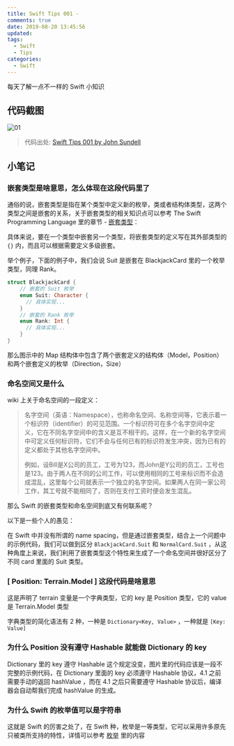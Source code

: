 ```yaml
---
title: Swift Tips 001 - 
comments: true
date: 2019-08-20 13:45:56
updated:
tags:
  - Swift
  - Tips
categories:
  - Swift
---
```


每天了解一点不一样的 Swift 小知识

<!-- more -->

## 代码截图

![01](01.jpg)

> 代码出处: [Swift Tips 001 by John Sundell](https://github.com/JohnSundell/SwiftTips#1-namespacing-with-nested-types)

## 小笔记

### 嵌套类型是啥意思，怎么体现在这段代码里了

通俗的说，嵌套类型是指在某个类型中定义新的枚举，类或者结构体类型，这两个类型之间是嵌套的关系，关于嵌套类型的相关知识点可以参考 The Swift Programming Language 里的章节 - [嵌套类型](https://swiftgg.gitbook.io/swift/swift-jiao-cheng/19_nested_types)：

具体来说，要在一个类型中嵌套另一个类型，将嵌套类型的定义写在其外部类型的 `{}` 内，而且可以根据需要定义多级嵌套。

举个例子，下面的例子中，我们会说 Suit 是嵌套在 BlackjackCard 里的一个枚举类型，同理 Rank。

```swift
struct BlackjackCard {
    // 嵌套的 Suit 枚举
    enum Suit: Character {
      // 具体实现...
    }
    // 嵌套的 Rank 枚举
    enum Rank: Int {
      // 具体实现...
    }
}
```

那么图示中的 Map 结构体中包含了两个嵌套定义的结构体（Model，Position）和两个嵌套定义的枚举（Direction，Size）

### 命名空间又是什么

 wiki 上关于命名空间的一段定义：

> 名字空间（英语：Namespace），也称命名空间、名称空间等，它表示着一个标识符（identifier）的可见范围。一个标识符可在多个名字空间中定义，它在不同名字空间中的含义是互不相干的。这样，在一个新的名字空间中可定义任何标识符，它们不会与任何已有的标识符发生冲突，因为已有的定义都处于其他名字空间中。
>
> 例如，设Bill是X公司的员工，工号为123，而John是Y公司的员工，工号也是123。由于两人在不同的公司工作，可以使用相同的工号来标识而不会造成混乱，这里每个公司就表示一个独立的名字空间。如果两人在同一家公司工作，其工号就不能相同了，否则在支付工资时便会发生混乱。

那么 Swift 的嵌套类型和命名空间到底又有何联系呢？

以下是一些个人的愚见：

在 Swift 中并没有所谓的 name spacing，但是通过嵌套类型，结合上一个问题中的示例代码，我们可以做到区分 `BlackjackCard.Suit` 和 `NormalCard.Suit` ，从这种角度上来说，我们利用了嵌套类型这个特性来生成了一个命名空间并很好区分了不同 card 里面的 Suit 类型。

### [ Position: Terrain.Model ] 这段代码是啥意思

这是声明了 terrain 变量是一个字典类型，它的 key 是 Position 类型，它的 value 是 Terrain.Model 类型

字典类型的简化语法有 2 种，一种是 `Dictionary<Key, Value>` ，一种就是 `[Key: Value]`

### 为什么 Position 没有遵守 Hashable 就能做 Dictionary 的 key

Dictionary 里的 key 遵守 Hashable 这个规定没变，图片里的代码应该是一段不完整的示例代码，在 Dictionary 里面的 key  必须遵守 Hashable 协议，4.1 之前需要手动的返回 hashValue ，而在 4.1 之后只需要遵守 Hashable 协议后，编译器会自动帮我们完成 hashValue 的生成。

### 为什么 Swift 的枚举值可以是字符串

这就是 Swift 的厉害之处了，在 Swift 种，枚举是一等类型，它可以采用许多原先只被类所支持的特性，详情可以参考 [枚举](https://swiftgg.gitbook.io/swift/swift-jiao-cheng/08_enumerations) 里的内容
